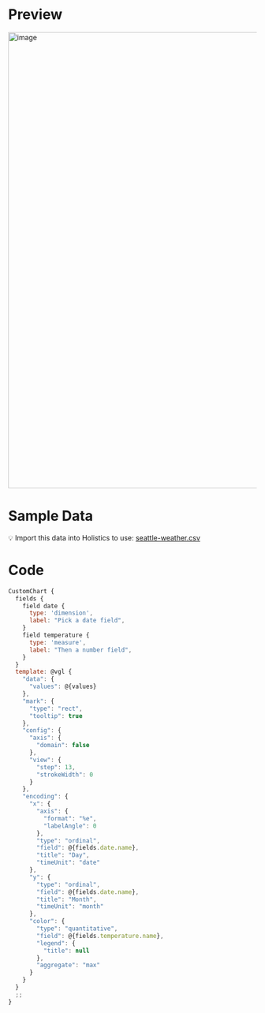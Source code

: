 # Preview

<img width="925" alt="image" src="https://user-images.githubusercontent.com/27631976/190315469-98de3c55-5d3e-4e2e-9803-6ec59ea7dfa4.png">


# Sample Data

💡 Import this data into Holistics to use: [seattle-weather.csv](https://github.com/holistics/custom-chart-library/files/9571836/seattle-weather.csv)


# Code

```javascript
CustomChart {
  fields {
    field date {
      type: 'dimension',
      label: "Pick a date field",
    }
    field temperature {
      type: 'measure',
      label: "Then a number field",
    }
  }
  template: @vgl {
    "data": {
      "values": @{values}
    },
    "mark": {
      "type": "rect",
      "tooltip": true
    },
    "config": {
      "axis": {
        "domain": false
      },
      "view": {
        "step": 13,
        "strokeWidth": 0
      }
    },
    "encoding": {
      "x": {
        "axis": {
          "format": "%e",
          "labelAngle": 0
        },
        "type": "ordinal",
        "field": @{fields.date.name},
        "title": "Day",
        "timeUnit": "date"
      },
      "y": {
        "type": "ordinal",
        "field": @{fields.date.name},
        "title": "Month",
        "timeUnit": "month"
      },
      "color": {
        "type": "quantitative",
        "field": @{fields.temperature.name},
        "legend": {
          "title": null
        },
        "aggregate": "max"
      }
    }
  }
  ;; 
}
```
